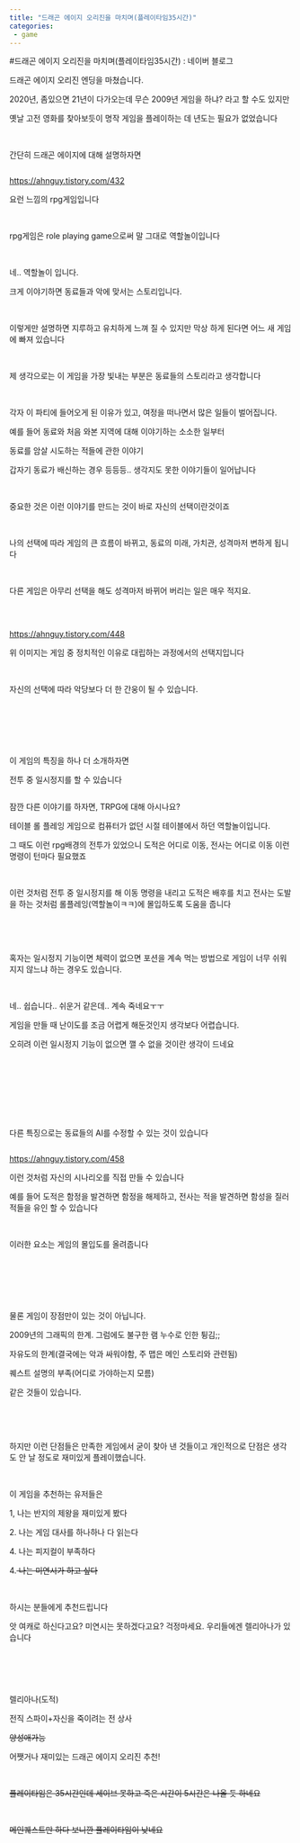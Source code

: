 ```yaml
---
title: "드래곤 에이지 오리진을 마치며(플레이타임35시간)"
categories:
 - game
---
```

#드래곤 에이지 오리진을 마치며(플레이타임35시간) : 네이버 블로그
<div class="wrap_rabbit pcol2 _param(1) _postViewArea222171893657" id="post-view222171893657">
<!-- Rabbit HTML --><div class="se-viewer se-theme-default" lang="ko-KR">
<!-- SE_DOC_HEADER_END -->
<div class="se-main-container">
<div class="se-component se-text se-l-default" id="SE-697aea94-9203-496e-895c-b801bcdc3f97">
<div class="se-component-content">
<div class="se-section se-section-text se-l-default">
<div class="se-module se-module-text">
<!-- SE-TEXT { --><p class="se-text-paragraph se-text-paragraph-align-" id="SE-35053d25-0fae-42ff-90af-0d47caa77039" style=""><span class="se-fs- se-ff-" id="SE-00e5515c-08e7-4c26-9626-c2a6b05dbd33" style="">드래곤 에이지 오리진 엔딩을 마쳤습니다.</span></p><!-- } SE-TEXT --><!-- SE-TEXT { --><p class="se-text-paragraph se-text-paragraph-align-" id="SE-4b7ceca0-85b5-4b4e-a41a-203c133c9bea" style=""><span class="se-fs- se-ff-" id="SE-99541e3a-9208-4df4-abdd-e9bd78eb3cd6" style="">2020년, 좀있으면 21년이 다가오는데 무슨 2009년 게임을 하냐? 라고 할 수도 있지만</span></p><!-- } SE-TEXT --><!-- SE-TEXT { --><p class="se-text-paragraph se-text-paragraph-align-" id="SE-b80c8bef-c5fd-4ca8-b2d7-669753882dec" style=""><span class="se-fs- se-ff-" id="SE-bd0a9f79-4396-4fce-b762-d292edc8eaf2" style="">옛날 고전 영화를 찾아보듯이 명작 게임을 플레이하는 데 년도는 필요가 없었습니다</span></p><!-- } SE-TEXT --><!-- SE-TEXT { --><p class="se-text-paragraph se-text-paragraph-align-" id="SE-d46aafd1-01fb-4a83-b90c-b466f3c30171" style=""><span class="se-fs- se-ff-" id="SE-a3290339-6f77-452f-aedf-241f11ebfa79" style="">​</span></p><!-- } SE-TEXT --><!-- SE-TEXT { --><p class="se-text-paragraph se-text-paragraph-align-" id="SE-ea1e14a5-8998-4474-844b-9012becd17e0" style=""><span class="se-fs- se-ff-" id="SE-c13dbd6b-8ff6-4941-8718-87e1b9da8738" style="">간단히 드래곤 에이지에 대해 설명하자면</span></p><!-- } SE-TEXT -->
</div>
</div>
</div>
</div> <div class="se-component se-image se-l-default" id="SE-99d4318f-069d-45c9-af0b-7b09aa8e7c48">
<div class="se-component-content se-component-content-fit">
<div class="se-section se-section-image se-l-default se-section-align-">
<div class="se-module se-module-image" style="">
<a class="se-module-image-link __se_image_link __se_link" data-linkdata='{"id" : "SE-99d4318f-069d-45c9-af0b-7b09aa8e7c48", "src" : "https://raw.githubusercontent.com/rage147-OwO/rage147-OwO.github.io/master/_images/images/2020-12-13-드래곤 에이지 오리진을 마치며(플레이타임35시간)/0.png", "linkUse" : "false", "link" : ""}' data-linktype="img" href="#" onclick="return false;" style="">
<img alt="" class="se-image-resource" src="https://raw.githubusercontent.com/rage147-OwO/rage147-OwO.github.io/master/_images/images/2020-12-13-드래곤 에이지 오리진을 마치며(플레이타임35시간)/0.png">
</a>
</div>
<div class="se-module se-module-text se-caption"><p class="se-text-paragraph se-text-paragraph-align-" id="SE-5c03b6b7-f3e2-4a05-b528-0cc81eeb1388" style=""><span class="se-fs- se-ff-" id="SE-89cc629e-664a-4257-9029-d3ed71d7dd3b" style=""><a class="se-link" href="https://ahnguy.tistory.com/432" target="_blank">https://ahnguy.tistory.com/432</a></span></p></div>
</div>
</div>
</div>
<div class="se-component se-text se-l-default" id="SE-5a39a3c7-9d62-4de6-8fcd-78a0cb4d1ad4">
<div class="se-component-content">
<div class="se-section se-section-text se-l-default">
<div class="se-module se-module-text">
<!-- SE-TEXT { --><p class="se-text-paragraph se-text-paragraph-align-" id="SE-91a31bf0-c349-4762-885e-61a17fcbc4ea" style=""><span class="se-fs- se-ff-" id="SE-627e0209-9f9d-43b2-a8c0-429ab5a06bde" style="">요런 느낌의 rpg게임입니다</span></p><!-- } SE-TEXT --><!-- SE-TEXT { --><p class="se-text-paragraph se-text-paragraph-align-" id="SE-a8ef442c-bc9c-4827-92ba-57a4ffb66821" style=""><span class="se-fs- se-ff-" id="SE-87a68ba9-61b6-48c1-9c95-5dd3a80f772e" style="">​</span></p><!-- } SE-TEXT --><!-- SE-TEXT { --><p class="se-text-paragraph se-text-paragraph-align-" id="SE-b90580b0-db69-441b-a600-d3d124c79a17" style=""><span class="se-fs- se-ff-" id="SE-45eb2bb8-310c-43e6-aced-58620a5e60ff" style="">rpg게임은 </span><span class="se-fs- se-ff-" id="SE-c91f5bdd-6b06-4cb6-b704-67fe35f36081" style="">role playing game으로써 말 그대로 역할놀이입니다</span></p><!-- } SE-TEXT --><!-- SE-TEXT { --><p class="se-text-paragraph se-text-paragraph-align-" id="SE-0c318e6a-4776-4138-84e9-dd8916904889" style=""><span class="se-fs- se-ff-" id="SE-eccd85ba-315a-40c6-aabd-6c25fb48119b" style="">​</span></p><!-- } SE-TEXT --><!-- SE-TEXT { --><p class="se-text-paragraph se-text-paragraph-align-" id="SE-24f46ab5-965c-4356-9432-9db86d305986" style=""><span class="se-fs- se-ff-" id="SE-d3760a44-8460-48ff-a9f2-1e6fcfc03051" style="">네.. 역할놀이 입니다.</span></p><!-- } SE-TEXT --><!-- SE-TEXT { --><p class="se-text-paragraph se-text-paragraph-align-" id="SE-e8c7945b-c177-4e33-9418-9a3625187e78" style=""><span class="se-fs- se-ff-" id="SE-cea714c0-5465-408e-a4bd-9087f6fc694f" style="">크게 이야기하면 동료들과 악에 맞서는 스토리입니다.</span></p><!-- } SE-TEXT --><!-- SE-TEXT { --><p class="se-text-paragraph se-text-paragraph-align-" id="SE-1adceb76-8ed5-48a1-b987-29085e189e32" style=""><span class="se-fs- se-ff-" id="SE-b534e0dd-df27-4d86-abaa-980a50f5ee46" style="">​</span></p><!-- } SE-TEXT --><!-- SE-TEXT { --><p class="se-text-paragraph se-text-paragraph-align-" id="SE-20bd7b6f-4069-4a0b-8589-395b984be67c" style=""><span class="se-fs- se-ff-" id="SE-82b48f48-3d27-497a-a980-aff74164b83d" style="">이렇게만 설명하면 지루하고 유치하게 느껴 질 수 있지만 막상 하게 된다면 어느 새 게임에 빠져 있습니다</span></p><!-- } SE-TEXT --><!-- SE-TEXT { --><p class="se-text-paragraph se-text-paragraph-align-" id="SE-306dc6fb-4b0e-444b-b06e-4b40be8226e2" style=""><span class="se-fs- se-ff-" id="SE-c27435eb-0d8b-4d7d-a22c-28fc34aadba7" style="">​</span></p><!-- } SE-TEXT --><!-- SE-TEXT { --><p class="se-text-paragraph se-text-paragraph-align-" id="SE-8a8fe19d-a569-4826-ba12-e3dbda95df08" style=""><span class="se-fs- se-ff-" id="SE-8d4ee17b-875d-4a7b-aadf-8f7a5569dadd" style="">제 생각으로는 이 게임을 가장 빛내는 부분은 동료들의 스토리라고 생각합니다</span></p><!-- } SE-TEXT --><!-- SE-TEXT { --><p class="se-text-paragraph se-text-paragraph-align-" id="SE-a169ca17-f574-40f1-9ae1-cbc3c1b22cb2" style=""><span class="se-fs- se-ff-" id="SE-3c212fbf-14bb-4331-bb9b-18de2b6c0cea" style="">​</span></p><!-- } SE-TEXT --><!-- SE-TEXT { --><p class="se-text-paragraph se-text-paragraph-align-" id="SE-e1e1e149-4e42-4141-9037-59c286153df0" style=""><span class="se-fs- se-ff-" id="SE-e91d62ea-f330-4f98-97b8-c82ee70eeeed" style="">각자 이 파티에 들어오게 된 이유가 있고, 여정을 떠나면서 많은 일들이 벌어집니다.</span></p><!-- } SE-TEXT --><!-- SE-TEXT { --><p class="se-text-paragraph se-text-paragraph-align-" id="SE-9956532d-5971-40bc-a7a6-af8d1764d17f" style=""><span class="se-fs- se-ff-" id="SE-c0643880-90a4-4d70-b754-ccaae25d1e7b" style="">예를 들어 동료와 처음 와본 지역에 대해 이야기하는 소소한 일부터</span></p><!-- } SE-TEXT --><!-- SE-TEXT { --><p class="se-text-paragraph se-text-paragraph-align-" id="SE-6436fc09-7406-4394-a96a-6c5641e4963c" style=""><span class="se-fs- se-ff-" id="SE-8e82db52-6e39-4d9b-86f3-ba870a0e233d" style="">동료를 암살 시도하는 적들에 관한 이야기</span></p><!-- } SE-TEXT --><!-- SE-TEXT { --><p class="se-text-paragraph se-text-paragraph-align-" id="SE-a11b83dc-d344-44a9-b4e8-572806206198" style=""><span class="se-fs- se-ff-" id="SE-6aeac384-56dc-4ad5-806f-b653ba92802d" style="">갑자기 동료가 배신하는 경우 등등등.. 생각지도 못한 이야기들이 일어납니다</span></p><!-- } SE-TEXT --><!-- SE-TEXT { --><p class="se-text-paragraph se-text-paragraph-align-" id="SE-b199c0e8-507f-44a0-9109-31808505e4d0" style=""><span class="se-fs- se-ff-" id="SE-1e46b047-da18-42c2-b4d8-2df30b3af2a9" style="">​</span></p><!-- } SE-TEXT --><!-- SE-TEXT { --><p class="se-text-paragraph se-text-paragraph-align-" id="SE-1405d8cd-9684-47cc-9186-d3be02b19977" style=""><span class="se-fs- se-ff-" id="SE-215569c0-45de-4aa0-866e-f638c5abaddb" style="">중요한 것은 이런 이야기를 만드는 것이 바로 자신의 선택이란것이죠</span></p><!-- } SE-TEXT --><!-- SE-TEXT { --><p class="se-text-paragraph se-text-paragraph-align-" id="SE-7989372a-fb63-49bd-a6ab-48905c5ac649" style=""><span class="se-fs- se-ff-" id="SE-6327e1ce-94b0-4ceb-a37d-7d4a7d7d430b" style="">​</span></p><!-- } SE-TEXT --><!-- SE-TEXT { --><p class="se-text-paragraph se-text-paragraph-align-" id="SE-fa7a9e54-2d08-46ea-88cf-345b08cb51bc" style=""><span class="se-fs- se-ff-" id="SE-6a64b6c1-907d-4611-a516-e14e14890b4f" style="">나의 선택에 따라 게임의 큰 흐름이 바뀌고, 동료의 미래, 가치관, 성격마저 변하게 됩니다</span></p><!-- } SE-TEXT --><!-- SE-TEXT { --><p class="se-text-paragraph se-text-paragraph-align-" id="SE-cb529a36-a4c9-462e-af01-cc4c2351b7b5" style=""><span class="se-fs- se-ff-" id="SE-1b9c5fed-32d6-488b-87b7-cd90cb298d82" style="">​</span></p><!-- } SE-TEXT --><!-- SE-TEXT { --><p class="se-text-paragraph se-text-paragraph-align-" id="SE-770fd274-10c6-4da1-a725-a55d16ed8dcc" style=""><span class="se-fs- se-ff-" id="SE-ede47346-5d0d-4ac3-ba11-dede6e1c5d39" style="">다른 게임은 아무리 선택을 해도 성격마저 바뀌어 버리는 일은 매우 적지요.</span></p><!-- } SE-TEXT --><!-- SE-TEXT { --><p class="se-text-paragraph se-text-paragraph-align-" id="SE-c53a753c-fb48-401e-ac1b-eaa4a4fe8c5b" style=""><span class="se-fs- se-ff-" id="SE-bd1bbed0-6f3b-4731-8eff-eac7268fb846" style="">​</span></p><!-- } SE-TEXT -->
</div>
</div>
</div>
</div> <div class="se-component se-image se-l-default" id="SE-aac00ced-6839-406d-9281-77f86b20e51e">
<div class="se-component-content se-component-content-fit">
<div class="se-section se-section-image se-l-default se-section-align-">
<div class="se-module se-module-image" style="">
<a class="se-module-image-link __se_image_link __se_link" data-linkdata='{"id" : "SE-aac00ced-6839-406d-9281-77f86b20e51e", "src" : "https://raw.githubusercontent.com/rage147-OwO/rage147-OwO.github.io/master/_images/images/2020-12-13-드래곤 에이지 오리진을 마치며(플레이타임35시간)/1.png", "linkUse" : "false", "link" : ""}' data-linktype="img" href="#" onclick="return false;" style="">
<img alt="" class="se-image-resource" src="https://raw.githubusercontent.com/rage147-OwO/rage147-OwO.github.io/master/_images/images/2020-12-13-드래곤 에이지 오리진을 마치며(플레이타임35시간)/1.png">
</a>
</div>
<div class="se-module se-module-text se-caption"><p class="se-text-paragraph se-text-paragraph-align-" id="SE-aea733af-41f4-4931-ad2a-78891d9406ae" style=""><span class="se-fs- se-ff-" id="SE-386d2101-08f5-435a-98a4-ce0aad9d1075" style=""><a class="se-link" href="https://ahnguy.tistory.com/448" target="_blank">https://ahnguy.tistory.com/448</a></span></p></div>
</div>
</div>
</div>
<div class="se-component se-text se-l-default" id="SE-9746d56e-f4d0-497d-8da3-2bd4458b31ea">
<div class="se-component-content">
<div class="se-section se-section-text se-l-default">
<div class="se-module se-module-text">
<!-- SE-TEXT { --><p class="se-text-paragraph se-text-paragraph-align-" id="SE-54580c19-3b66-4bad-b8d2-9deb3e2c8661" style=""><span class="se-fs- se-ff-" id="SE-dd13b75b-1edf-4c22-9eda-8d6baabf6edf" style="">위 이미지는 게임 중 정치적인 이유로 대립하는 과정에서의 선택지입니다</span></p><!-- } SE-TEXT --><!-- SE-TEXT { --><p class="se-text-paragraph se-text-paragraph-align-" id="SE-8d704f1d-2320-41dc-92a5-54a147fc6dc3" style=""><span class="se-fs- se-ff-" id="SE-607d3167-dde5-46c5-98cc-c5f83dad3d9f" style="">​</span></p><!-- } SE-TEXT --><!-- SE-TEXT { --><p class="se-text-paragraph se-text-paragraph-align-" id="SE-1509183e-8017-48bb-9052-92082323b02e" style=""><span class="se-fs- se-ff-" id="SE-2c209382-e4b7-43be-a174-33ded95fbcb3" style="">자신의 선택에 따라 악당보다 더 한 간웅이 될 수 있습니다.</span></p><!-- } SE-TEXT --><!-- SE-TEXT { --><p class="se-text-paragraph se-text-paragraph-align-" id="SE-3d3b2cfb-0937-43de-a26e-b5848fab9a93" style=""><span class="se-fs- se-ff-" id="SE-9c50d4fc-7ff3-48a0-8c30-cb47468cb3b1" style="">​</span></p><!-- } SE-TEXT --><!-- SE-TEXT { --><p class="se-text-paragraph se-text-paragraph-align-" id="SE-f61b335b-61e4-40cb-aaca-a40a3dc1ecad" style=""><span class="se-fs- se-ff-" id="SE-6be6bf0c-758b-42a5-82d0-7868e7244b16" style="">​</span></p><!-- } SE-TEXT --><!-- SE-TEXT { --><p class="se-text-paragraph se-text-paragraph-align-" id="SE-b197593c-9c63-4e11-8ec0-90d349a55141" style=""><span class="se-fs- se-ff-" id="SE-66217ba1-27e7-47cf-ac00-ff7ba23e0fca" style="">​</span></p><!-- } SE-TEXT --><!-- SE-TEXT { --><p class="se-text-paragraph se-text-paragraph-align-" id="SE-36298d9c-54bd-4c80-a42f-9089140361f0" style=""><span class="se-fs- se-ff-" id="SE-9db4379f-770b-4038-a7c0-732bfe7f376b" style="">이 게임의 특징을 하나 더 소개하자면</span></p><!-- } SE-TEXT --><!-- SE-TEXT { --><p class="se-text-paragraph se-text-paragraph-align-" id="SE-96c43518-1f0b-43a8-b640-c2cf6b8082ba" style=""><span class="se-fs- se-ff-" id="SE-83f7518d-7d7b-464e-8bca-7ce8e844a25e" style="">전투 중 일시정지를 할 수 있습니다</span></p><!-- } SE-TEXT -->
</div>
</div>
</div>
</div> <div class="se-component se-image se-l-default" id="SE-c6ee008f-7350-415c-a50b-05502f4507f6">
<div class="se-component-content se-component-content-normal">
<div class="se-section se-section-image se-l-default se-section-align-" style="max-width:512px;">
<div class="se-module se-module-image" style="">
<a class="se-module-image-link __se_image_link __se_link" data-linkdata='{"id" : "SE-c6ee008f-7350-415c-a50b-05502f4507f6", "src" : "https://raw.githubusercontent.com/rage147-OwO/rage147-OwO.github.io/master/_images/images/2020-12-13-드래곤 에이지 오리진을 마치며(플레이타임35시간)/2.png", "linkUse" : "false", "link" : ""}' data-linktype="img" href="#" onclick="return false;" style="">
<img alt="" class="se-image-resource" src="https://raw.githubusercontent.com/rage147-OwO/rage147-OwO.github.io/master/_images/images/2020-12-13-드래곤 에이지 오리진을 마치며(플레이타임35시간)/2.png">
</a>
</div>
</div>
</div>
</div>
<div class="se-component se-text se-l-default" id="SE-09347d04-d384-42de-a02a-d6841eaac524">
<div class="se-component-content">
<div class="se-section se-section-text se-l-default">
<div class="se-module se-module-text">
<!-- SE-TEXT { --><p class="se-text-paragraph se-text-paragraph-align-" id="SE-4895da9b-a983-4105-aedf-01f0fe94ac1c" style=""><span class="se-fs- se-ff-" id="SE-9c898a23-490b-4ca8-bb8a-c4f54bcb51d4" style="">잠깐 다른 이야기를 하자면, TRPG에 대해 아시나요?</span></p><!-- } SE-TEXT --><!-- SE-TEXT { --><p class="se-text-paragraph se-text-paragraph-align-" id="SE-05196eec-d710-4e80-a807-4c30fa95f45b" style=""><span class="se-fs- se-ff-" id="SE-b8d4efd5-56be-498c-bbad-42fd57a10819" style="">테이블 롤 플레잉 게임으로 컴퓨터가 없던 시절 테이블에서 하던 역할놀이입니다.</span></p><!-- } SE-TEXT --><!-- SE-TEXT { --><p class="se-text-paragraph se-text-paragraph-align-" id="SE-b11ef491-ebb4-4998-9e6f-814536657f1e" style=""><span class="se-fs- se-ff-" id="SE-4a54544c-c777-406e-8f4b-a2d5cb60fcb6" style="">그 때도 이런 rpg배경의 전투가 있었으니 도적은 어디로 이동, 전사는 어디로 이동 이런 명령이 턴마다 필요했죠</span></p><!-- } SE-TEXT --><!-- SE-TEXT { --><p class="se-text-paragraph se-text-paragraph-align-" id="SE-d9466094-9388-40db-b5ea-70755f2f7293" style=""><span class="se-fs- se-ff-" id="SE-42bbd153-136b-4b90-a605-e60844547664" style="">​</span></p><!-- } SE-TEXT --><!-- SE-TEXT { --><p class="se-text-paragraph se-text-paragraph-align-" id="SE-43a80507-60c4-4b1e-ab5d-88ca25e4b298" style=""><span class="se-fs- se-ff-" id="SE-3220ca0b-d199-4a7b-b705-fe07f8129115" style="">이런 것처럼 전투 중 일시정지를 해 이동 명령을 내리고 도적은 배후를 치고 전사는 도발을 하는 것처럼 롤플레잉(역할놀이ㅋㅋ)에 몰입하도록 도움을 줍니다</span></p><!-- } SE-TEXT --><!-- SE-TEXT { --><p class="se-text-paragraph se-text-paragraph-align-" id="SE-4f17a4ea-f41c-4c9e-8b84-287bd4302ced" style=""><span class="se-fs- se-ff-" id="SE-02fb029c-d210-4dfb-a8aa-01cc3ffc152d" style="">​</span></p><!-- } SE-TEXT --><!-- SE-TEXT { --><p class="se-text-paragraph se-text-paragraph-align-" id="SE-4cd46143-e3a9-4026-9987-13d6ece81d14" style=""><span class="se-fs- se-ff-" id="SE-7888b234-50d6-4216-9c82-ae9526376076" style="">​</span></p><!-- } SE-TEXT --><!-- SE-TEXT { --><p class="se-text-paragraph se-text-paragraph-align-" id="SE-05d3b882-e755-41e1-b7ba-da2e601833c1" style=""><span class="se-fs- se-ff-" id="SE-c118a789-2d0f-43c9-8169-4f99be1c12b7" style="">혹자는 일시정지 기능이면 체력이 없으면 포션을 계속 먹는 방법으로 게임이 너무 쉬워지지 않느냐 하는 경우도 있습니다.</span></p><!-- } SE-TEXT --><!-- SE-TEXT { --><p class="se-text-paragraph se-text-paragraph-align-" id="SE-fb2b0185-d2f2-4caf-9b2d-decd1499b374" style=""><span class="se-fs- se-ff-" id="SE-301305a1-6570-485d-9e88-19997b7850b7" style="">​</span></p><!-- } SE-TEXT --><!-- SE-TEXT { --><p class="se-text-paragraph se-text-paragraph-align-" id="SE-d588f0a2-84bb-477a-9d5d-0db5acf8d4bf" style=""><span class="se-fs- se-ff-" id="SE-ff4c38c6-4aec-49e6-93f1-769c2bcde700" style="">네.. 쉽습니다.. 쉬운거 같은데.. 계속 죽네요ㅜㅜ</span></p><!-- } SE-TEXT --><!-- SE-TEXT { --><p class="se-text-paragraph se-text-paragraph-align-" id="SE-313e9960-8675-4fb8-a3fe-184cb7e470bb" style=""><span class="se-fs- se-ff-" id="SE-c0b3fb42-1f98-4269-aa2d-3ac085a9bff8" style="">게임을 만들 때 난이도를 조금 어렵게 해둔것인지 생각보다 어렵습니다.</span></p><!-- } SE-TEXT --><!-- SE-TEXT { --><p class="se-text-paragraph se-text-paragraph-align-" id="SE-6baee92c-178b-4d5d-a196-fe7f21307214" style=""><span class="se-fs- se-ff-" id="SE-ea678c7d-c736-4d74-b499-ff7aa8d4373c" style="">오히려 이런 일시정지 기능이 없으면 깰 수 없을 것이란 생각이 드네요</span></p><!-- } SE-TEXT --><!-- SE-TEXT { --><p class="se-text-paragraph se-text-paragraph-align-" id="SE-82b0e130-40b7-4075-9ccb-b9fea13e7b01" style=""><span class="se-fs- se-ff-" id="SE-44864446-ed42-4b91-bf93-a9fec7eec3ea" style="">​</span></p><!-- } SE-TEXT --><!-- SE-TEXT { --><p class="se-text-paragraph se-text-paragraph-align-" id="SE-fa01df98-4d15-4391-aa36-948582342c06" style=""><span class="se-fs- se-ff-" id="SE-fcf9c603-3db0-4fb8-868f-4aba36d32c46" style="">​</span></p><!-- } SE-TEXT --><!-- SE-TEXT { --><p class="se-text-paragraph se-text-paragraph-align-" id="SE-cb716cd1-a35c-4911-bf65-771e69311619" style=""><span class="se-fs- se-ff-" id="SE-515dc2c2-11ba-4b2c-a0cb-acfe9fca4a5c" style="">​</span></p><!-- } SE-TEXT --><!-- SE-TEXT { --><p class="se-text-paragraph se-text-paragraph-align-" id="SE-bb378ff0-051e-446c-a9f5-48bde7fa115d" style=""><span class="se-fs- se-ff-" id="SE-8be718d5-e8d7-42d3-96a8-52b45c0e88b9" style="">​</span></p><!-- } SE-TEXT --><!-- SE-TEXT { --><p class="se-text-paragraph se-text-paragraph-align-" id="SE-5b1fbe38-ce91-4031-8ac1-663742c2341d" style=""><span class="se-fs- se-ff-" id="SE-d6911541-5870-4430-bd01-ace64f69323f" style="">다른 특징으로는 동료들의 AI를 수정할 수 있는 것이 있습니다</span></p><!-- } SE-TEXT -->
</div>
</div>
</div>
</div> <div class="se-component se-image se-l-default" id="SE-12f59453-0735-4384-b3e5-5ed9ef0a1f91">
<div class="se-component-content se-component-content-fit">
<div class="se-section se-section-image se-l-default se-section-align-">
<div class="se-module se-module-image" style="">
<a class="se-module-image-link __se_image_link __se_link" data-linkdata='{"id" : "SE-12f59453-0735-4384-b3e5-5ed9ef0a1f91", "src" : "https://raw.githubusercontent.com/rage147-OwO/rage147-OwO.github.io/master/_images/images/2020-12-13-드래곤 에이지 오리진을 마치며(플레이타임35시간)/3.png", "linkUse" : "false", "link" : ""}' data-linktype="img" href="#" onclick="return false;" style="">
<img alt="" class="se-image-resource" src="https://raw.githubusercontent.com/rage147-OwO/rage147-OwO.github.io/master/_images/images/2020-12-13-드래곤 에이지 오리진을 마치며(플레이타임35시간)/3.png">
</a>
</div>
<div class="se-module se-module-text se-caption"><p class="se-text-paragraph se-text-paragraph-align-" id="SE-bf2ce573-3a8f-477c-899d-d86993c9440a" style=""><span class="se-fs- se-ff-" id="SE-6293788f-4be2-4601-af3a-e70245f22169" style=""><a class="se-link" href="https://ahnguy.tistory.com/458" target="_blank">https://ahnguy.tistory.com/458</a></span></p></div>
</div>
</div>
</div>
<div class="se-component se-text se-l-default" id="SE-5cf80a54-2435-4f4a-a308-d8f1497d8aa6">
<div class="se-component-content">
<div class="se-section se-section-text se-l-default">
<div class="se-module se-module-text">
<!-- SE-TEXT { --><p class="se-text-paragraph se-text-paragraph-align-" id="SE-de1f19d9-9e16-4244-88bf-ccbf61368a0d" style=""><span class="se-fs- se-ff-" id="SE-1643dc20-17f1-43ed-9d9d-c2e9ba5ec41b" style="">이런 것처럼 자신의 시나리오를 직접 만들 수 있습니다</span></p><!-- } SE-TEXT --><!-- SE-TEXT { --><p class="se-text-paragraph se-text-paragraph-align-" id="SE-f8382c5d-6b89-45f7-a1d5-ab9652338dfe" style=""><span class="se-fs- se-ff-" id="SE-1c820b06-cfb0-40a6-9434-2b69d8f8a1fb" style="">예를 들어 도적은 함정을 발견하면 함정을 해제하고, 전사는 적을 발견하면 함성을 질러 적들을 유인 할 수 있습니다</span></p><!-- } SE-TEXT --><!-- SE-TEXT { --><p class="se-text-paragraph se-text-paragraph-align-" id="SE-fae46b0b-74cb-463e-95c0-fd6ef562131c" style=""><span class="se-fs- se-ff-" id="SE-efb94a72-c07a-4de5-8ae9-d864979f76a9" style="">​</span></p><!-- } SE-TEXT --><!-- SE-TEXT { --><p class="se-text-paragraph se-text-paragraph-align-" id="SE-8776eb25-3df4-42be-a221-ce83905c016e" style=""><span class="se-fs- se-ff-" id="SE-29583987-3f12-478d-9bb2-c7a0de43aad6" style="">이러한 요소는 게임의 몰입도를 올려줍니다</span></p><!-- } SE-TEXT --><!-- SE-TEXT { --><p class="se-text-paragraph se-text-paragraph-align-" id="SE-758da606-4fdc-4eb0-b02d-6e614914d40a" style=""><span class="se-fs- se-ff-" id="SE-0308f58a-eb06-41e3-9441-de68b7c4e159" style="">​</span></p><!-- } SE-TEXT --><!-- SE-TEXT { --><p class="se-text-paragraph se-text-paragraph-align-" id="SE-19976024-c60e-4a6a-b58d-c27992278a53" style=""><span class="se-fs- se-ff-" id="SE-732f8d4b-1b8d-4e19-bab0-139a57d55cbf" style="">​</span></p><!-- } SE-TEXT --><!-- SE-TEXT { --><p class="se-text-paragraph se-text-paragraph-align-" id="SE-9487181e-fcf0-422e-916a-078d3175dd72" style=""><span class="se-fs- se-ff-" id="SE-f4642fe5-a587-4159-8cde-2112175c493d" style="">​</span></p><!-- } SE-TEXT --><!-- SE-TEXT { --><p class="se-text-paragraph se-text-paragraph-align-" id="SE-5e073e8d-227b-455d-8c36-895c24ab9fee" style=""><span class="se-fs- se-ff-" id="SE-f5cc2cc8-c3e4-453d-863e-0b59f056e07a" style="">물론 게임이 장점만이 있는 것이 아닙니다.</span></p><!-- } SE-TEXT --><!-- SE-TEXT { --><p class="se-text-paragraph se-text-paragraph-align-" id="SE-3de573ee-9db0-43a1-8941-9b857fdbca2f" style=""><span class="se-fs- se-ff-" id="SE-3fbb144f-3209-4b98-96f4-e6c46bd9d9bb" style="">2009년의 그래픽의 한계. 그럼에도 불구한 램 누수로 인한 튕김;;</span></p><!-- } SE-TEXT --><!-- SE-TEXT { --><p class="se-text-paragraph se-text-paragraph-align-" id="SE-084f602b-3b65-45c4-9d42-d18b9be27cbf" style=""><span class="se-fs- se-ff-" id="SE-b6c47120-c734-4402-9a58-9ed4eea3ca2e" style="">자유도의 한계(결국에는 악과 싸워야함, 주 맵은 메인 스토리와 관련됨)</span></p><!-- } SE-TEXT --><!-- SE-TEXT { --><p class="se-text-paragraph se-text-paragraph-align-" id="SE-1e15df26-ebac-4e19-813c-0e8f2109b855" style=""><span class="se-fs- se-ff-" id="SE-66b90a5a-83b9-4340-8690-1941181104ee" style="">퀘스트 설명의 부족(어디로 가야하는지 모름)</span></p><!-- } SE-TEXT --><!-- SE-TEXT { --><p class="se-text-paragraph se-text-paragraph-align-" id="SE-327a3945-920f-4afc-9500-38210bab4be3" style=""><span class="se-fs- se-ff-" id="SE-f2c30561-8899-4289-b7d7-1726dc1d5361" style="">같은 것들이 있습니다.</span></p><!-- } SE-TEXT --><!-- SE-TEXT { --><p class="se-text-paragraph se-text-paragraph-align-" id="SE-f8ddd104-5fb8-4600-8ee4-c090aff18a08" style=""><span class="se-fs- se-ff-" id="SE-691b7a22-28c4-4cf1-bb82-49791f21998c" style="">​</span></p><!-- } SE-TEXT --><!-- SE-TEXT { --><p class="se-text-paragraph se-text-paragraph-align-" id="SE-8c9f88f2-c5c1-4e4a-a3e2-de32ef5c8797" style=""><span class="se-fs- se-ff-" id="SE-c5847be7-3d4c-4566-bad7-ad94c0abfe0a" style="">​</span></p><!-- } SE-TEXT --><!-- SE-TEXT { --><p class="se-text-paragraph se-text-paragraph-align-" id="SE-705a00e2-02a9-4c37-85b9-067e0fa3bdfc" style=""><span class="se-fs- se-ff-" id="SE-534bc889-682e-4dc1-9652-c994cce78018" style="">하지만 이런 단점들은 만족한 게임에서 굳이 찾아 낸 것들이고 개인적으로 단점은 생각도 안 날 정도로 재미있게 플레이했습니다.</span></p><!-- } SE-TEXT --><!-- SE-TEXT { --><p class="se-text-paragraph se-text-paragraph-align-" id="SE-eef76ec2-f902-476c-b1b9-b3294206b33f" style=""><span class="se-fs- se-ff-" id="SE-19f49f11-674f-4adb-a069-3de456f1b561" style="">​</span></p><!-- } SE-TEXT --><!-- SE-TEXT { --><p class="se-text-paragraph se-text-paragraph-align-" id="SE-a9bad8ab-bfbc-4059-a7e3-f6c6b505b728" style=""><span class="se-fs- se-ff-" id="SE-49a2bbc4-ebde-46b6-be5c-f53aa131e69d" style="">이 게임을 추천하는 유저들은</span></p><!-- } SE-TEXT --><!-- SE-TEXT { --><p class="se-text-paragraph se-text-paragraph-align-" id="SE-3f149b2b-3a09-4205-8384-12cb7fb7853e" style=""><span class="se-fs- se-ff-" id="SE-6567911a-21a6-42b0-a9d2-0feae7a7b846" style="">1, 나는 반지의 제왕을 재미있게 봤다</span></p><!-- } SE-TEXT --><!-- SE-TEXT { --><p class="se-text-paragraph se-text-paragraph-align-" id="SE-57bc68ce-00de-4a76-8189-01b35f296446" style=""><span class="se-fs- se-ff-" id="SE-9c1516ed-dc36-4f66-9e2a-64dec47b2b59" style="">2. 나는 게임 대사를 하나하나 다 읽는다</span></p><!-- } SE-TEXT --><!-- SE-TEXT { --><p class="se-text-paragraph se-text-paragraph-align-" id="SE-ada40cb8-147e-4161-8186-9d002de994ce" style=""><span class="se-fs- se-ff-" id="SE-f6df3a43-57e3-4f67-85ab-b0a1edae9cd3" style="">4. 나는 피지컬이 부족하다</span></p><!-- } SE-TEXT --><!-- SE-TEXT { --><p class="se-text-paragraph se-text-paragraph-align-" id="SE-45f9193e-c340-40a5-a128-3607363a1a18" style=""><span class="se-fs- se-ff-" id="SE-4312789d-157b-4559-aa0b-e6bf654ad2f3" style="">4.</span><span class="se-fs- se-ff-" id="SE-9024164f-a567-4621-82d8-8086cf311569" style=""><strike> 나는 미연시가 하고 싶다</strike></span></p><!-- } SE-TEXT --><!-- SE-TEXT { --><p class="se-text-paragraph se-text-paragraph-align-" id="SE-dcebfa74-d9cd-4716-a79a-0854ae84d36e" style=""><span class="se-fs- se-ff-" id="SE-939370ff-1afa-4276-a7a6-c0735268d2ae" style="">​</span></p><!-- } SE-TEXT --><!-- SE-TEXT { --><p class="se-text-paragraph se-text-paragraph-align-" id="SE-50ba9b9a-e1f7-4574-8ba7-9a72392d1fee" style=""><span class="se-fs- se-ff-" id="SE-ebba90ad-6332-4387-b8f8-56e14ee53811" style="">하시는 분들에게 추천드립니다</span></p><!-- } SE-TEXT --><!-- SE-TEXT { --><p class="se-text-paragraph se-text-paragraph-align-" id="SE-b915f05f-cfe7-4e3e-ba7e-7e0d7cc07aca" style=""><span class="se-fs- se-ff-" id="SE-f5162fe1-8dc6-4556-96b0-1f176c59dbf6" style="">앗 여캐로 하신다고요? 미연시는 못하겠다고요? 걱정마세요. 우리들에겐 렐리아나가 있습니다</span></p><!-- } SE-TEXT --><!-- SE-TEXT { --><p class="se-text-paragraph se-text-paragraph-align-" id="SE-4f705c11-1a01-4217-a275-08e81458a671" style=""><span class="se-fs- se-ff-" id="SE-d97af00b-8efd-4ed8-9789-dc98cac315dd" style="">​</span></p><!-- } SE-TEXT --><!-- SE-TEXT { --><p class="se-text-paragraph se-text-paragraph-align-" id="SE-508b27cb-f595-4285-9d15-1ec0660b54af" style=""><span class="se-fs- se-ff-" id="SE-ab383cc6-410b-460e-bcb0-9a7ef7162f52" style="">​</span></p><!-- } SE-TEXT -->
</div>
</div>
</div>
</div> <div class="se-component se-image se-l-default" id="SE-008ebfed-c7f4-4ba6-a185-1098aee2ab2c">
<div class="se-component-content se-component-content-normal">
<div class="se-section se-section-image se-l-default se-section-align-" style="max-width:320px;">
<div class="se-module se-module-image" style="">
<a class="se-module-image-link __se_image_link __se_link" data-linkdata='{"id" : "SE-008ebfed-c7f4-4ba6-a185-1098aee2ab2c", "src" : "https://img1.daumcdn.net/thumb/R800x0/?scode=mtistory2&amp;fname=https%3A%2F%2Ft1.daumcdn.net%2Fcfile%2Ftistory%2F99902A3B5C8F216D15", "linkUse" : "false", "link" : ""}' data-linktype="img" href="#" onclick="return false;" style="">
<img alt="" class="se-image-resource" src="https://img1.daumcdn.net/thumb/R800x0/?scode=mtistory2&amp;fname=https%3A%2F%2Ft1.daumcdn.net%2Fcfile%2Ftistory%2F99902A3B5C8F216D15"/>
</a>
</div>
</div>
</div>
</div>
<div class="se-component se-text se-l-default" id="SE-e6d46921-39fe-4b38-bf32-47695acd0afb">
<div class="se-component-content">
<div class="se-section se-section-text se-l-default">
<div class="se-module se-module-text">
<!-- SE-TEXT { --><p class="se-text-paragraph se-text-paragraph-align-" id="SE-cdde96b1-d61c-4fea-94a3-87ae1f714735" style=""><span class="se-fs- se-ff-" id="SE-fd5123c5-31bd-4bdc-aeae-de3a9ee9f2b0" style="">렐리아나(도적)</span></p><!-- } SE-TEXT --><!-- SE-TEXT { --><p class="se-text-paragraph se-text-paragraph-align-" id="SE-353014e6-c83e-4423-9750-71139f1355f6" style=""><span class="se-fs- se-ff-" id="SE-82b601c4-5419-45c4-a1fb-b3f2aa425b4b" style="">전직 스파이+자신을 죽이려는 전 상사</span></p><!-- } SE-TEXT --><!-- SE-TEXT { --><p class="se-text-paragraph se-text-paragraph-align-" id="SE-53a1253c-48ae-4c60-b3a7-f2ca7eb37a72" style=""><span class="se-fs- se-ff-" id="SE-0acff176-213a-4650-a2c5-2824b917327f" style=""><strike>양성애가능</strike></span></p><!-- } SE-TEXT --><!-- SE-TEXT { --><p class="se-text-paragraph se-text-paragraph-align-" id="SE-5bb97117-6778-4c5c-959b-276f997c0d30" style=""><span class="se-fs- se-ff-" id="SE-56b21a54-4ac6-496c-8464-25f1386c1c73" style=""> </span></p><!-- } SE-TEXT --><!-- SE-TEXT { --><p class="se-text-paragraph se-text-paragraph-align-" id="SE-ff71540a-113e-4461-b802-da366b40dc0a" style=""><span class="se-fs- se-ff-" id="SE-b05308e8-abe4-4446-b9a8-955d8ce384f1" style="">어쨋거나 재미있는 드래곤 에이지 오리진 추천!</span></p><!-- } SE-TEXT --><!-- SE-TEXT { --><p class="se-text-paragraph se-text-paragraph-align-" id="SE-201e1b9f-6f54-435a-9d5f-cb91b95c8e20" style=""><span class="se-fs- se-ff-" id="SE-2b740116-96fd-45a4-96bd-e325c573668f" style="">​</span></p><!-- } SE-TEXT --><!-- SE-TEXT { --><p class="se-text-paragraph se-text-paragraph-align-" id="SE-eb0c14bb-d6e8-4e49-9419-08e5d0142d0c" style=""><span class="se-fs- se-ff-" id="SE-19e03870-4fce-4952-b22a-05189f697b43" style=""><strike>플레이타임은 35시간인데 세이브 못하고 죽은 시간이 5시간은 나올 듯 하네요</strike></span></p><!-- } SE-TEXT --><!-- SE-TEXT { --><p class="se-text-paragraph se-text-paragraph-align-" id="SE-2003c3dd-dc77-4616-b011-8867759b2bc7" style=""><span class="se-fs- se-ff-" id="SE-197e7b3c-1d46-4c6d-b7d7-a0ec87f92746" style=""><strike>​</strike></span></p><!-- } SE-TEXT --><!-- SE-TEXT { --><p class="se-text-paragraph se-text-paragraph-align-" id="SE-c75141db-45bf-450c-b29c-ed9f211a8d96" style=""><span class="se-fs- se-ff-" id="SE-e4017362-f2fc-4f3c-bf5e-980c70f3c248" style=""><strike>메인퀘스트만 하다 보니깐 플레이타임이 낮네요</strike></span></p><!-- } SE-TEXT -->
</div>
</div>
</div>
</div> </div>
</div>
</div>